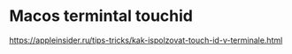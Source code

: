 # Macos termintal touchid

<https://appleinsider.ru/tips-tricks/kak-ispolzovat-touch-id-v-terminale.html>
